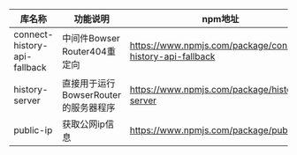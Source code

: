 | 库名称                       | 功能说明                             | npm地址                                                    |
| ---------------------------- | ------------------------------------ | ---------------------------------------------------------- |
| connect-history-api-fallback | 中间件Bowser Router404重定向         | https://www.npmjs.com/package/connect-history-api-fallback |
| history-server               | 直接用于运行BowserRouter的服务器程序 | https://www.npmjs.com/package/history-server               |
| public-ip                    | 获取公网ip信息                       | https://www.npmjs.com/package/public-ip                    |







